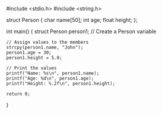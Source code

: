 #include <stdio.h>
#include <string.h>

struct Person {
    char name[50];
    int age;
    float height;
};

int main() {
    struct Person person1;  // Create a Person variable

    // Assign values to the members
    strcpy(person1.name, "John");
    person1.age = 30;
    person1.height = 5.8;

    // Print the values
    printf("Name: %s\n", person1.name);
    printf("Age: %d\n", person1.age);
    printf("Height: %.2f\n", person1.height);

    return 0;
}
